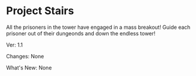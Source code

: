 Project Stairs
==============
All the prisoners in the tower have engaged in a mass breakout! Guide each prisoner out of their dungeonds and down the endless tower!

Ver: 1.1

Changes: None

What's New: None

